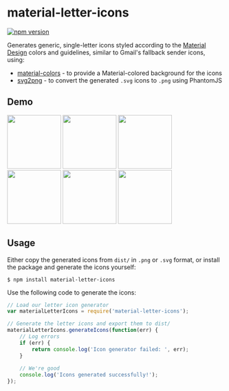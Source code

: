 material-letter-icons
===================
[![npm version](https://badge.fury.io/js/material-letter-icons.svg)](https://badge.fury.io/js/material-letter-icons)

Generates generic, single-letter icons styled according to the [Material Design](https://www.google.com/design/spec/material-design/introduction.html) colors and guidelines, similar to Gmail's fallback sender icons, using:

* [material-colors](https://www.npmjs.com/package/material-colors) - to provide a Material-colored background for the icons
* [svg2png](https://www.npmjs.com/package/svg2png) - to convert the generated `.svg` icons to `.png` using PhantomJS

Demo
--
<img src="https://raw.github.com/eladnava/material-letter-icons/master/dist/png/A.png" width="125" /> <img src="https://raw.github.com/eladnava/material-letter-icons/master/dist/png/H.png" width="125" /> <img src="https://raw.github.com/eladnava/material-letter-icons/master/dist/png/L.png" width="125" /> <img src="https://raw.github.com/eladnava/material-letter-icons/master/dist/png/M.png" width="125" /> <img src="https://raw.github.com/eladnava/material-letter-icons/master/dist/png/R.png" width="125" /> <img src="https://raw.github.com/eladnava/material-letter-icons/master/dist/png/X.png" width="125" />

Usage
---

Either copy the generated icons from `dist/` in `.png` or `.svg` format, or install the package and generate the icons yourself:

```shell
$ npm install material-letter-icons
```

Use the following code to generate the icons:

```js
// Load our letter icon generator
var materialLetterIcons = require('material-letter-icons');

// Generate the letter icons and export them to dist/
materialLetterIcons.generateIcons(function(err) {
    // Log errors
    if (err) {
        return console.log('Icon generator failed: ', err);
    }
    
    // We're good
    console.log('Icons generated successfully!');
});
```
